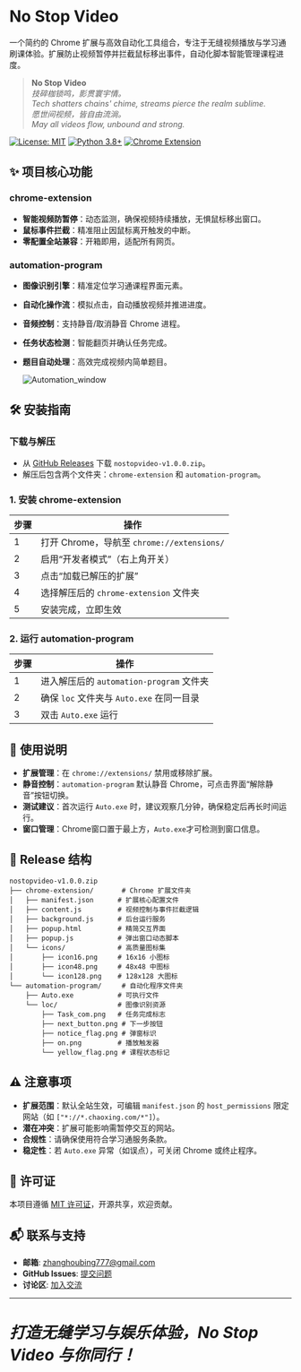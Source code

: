 # No Stop Video

一个简约的 Chrome 扩展与高效自动化工具组合，专注于无缝视频播放与学习通刷课体验。扩展防止视频暂停并拦截鼠标移出事件，自动化脚本智能管理课程进度。

> **No Stop Video**  
> *技碎枷锁鸣，影贯寰宇情。*  
> *Tech shatters chains' chime, streams pierce the realm sublime.*  
> *愿世间视频，皆自由流淌。*  
> *May all videos flow, unbound and strong.*

[![License: MIT](https://img.shields.io/badge/License-MIT-blue.svg)](https://opensource.org/licenses/MIT) [![Python 3.8+](https://img.shields.io/badge/Python-3.8+-green.svg)](https://www.python.org) [![Chrome Extension](https://img.shields.io/badge/Chrome-Extension-yellow.svg)](https://www.google.com/chrome)

## ✨ 项目核心功能
### chrome-extension
- **智能视频防暂停**：动态监测，确保视频持续播放，无惧鼠标移出窗口。
- **鼠标事件拦截**：精准阻止因鼠标离开触发的中断。
- **零配置全站兼容**：开箱即用，适配所有网页。

### automation-program
- **图像识别引擎**：精准定位学习通课程界面元素。
- **自动化操作流**：模拟点击，自动播放视频并推进进度。
- **音频控制**：支持静音/取消静音 Chrome 进程。
- **任务状态检测**：智能翻页并确认任务完成。
- **题目自动处理**：高效完成视频内简单题目。

  ![Automation_window](https://github.com/user-attachments/assets/d90b7935-84ff-4c82-a675-f791da6ebf5e)


## 🛠️ 安装指南
### 下载与解压
- 从 [GitHub Releases](https://github.com/BlairCode/NoStopVideo/releases/tag/v1.0.0) 下载 `nostopvideo-v1.0.0.zip`。
- 解压后包含两个文件夹：`chrome-extension` 和 `automation-program`。

### 1. 安装 chrome-extension
| 步骤 | 操作 |
|------|------|
| 1    | 打开 Chrome，导航至 `chrome://extensions/` |
| 2    | 启用“开发者模式”（右上角开关） |
| 3    | 点击“加载已解压的扩展” |
| 4    | 选择解压后的 `chrome-extension` 文件夹 |
| 5    | 安装完成，立即生效 |

### 2. 运行 automation-program
| 步骤 | 操作 |
|------|------|
| 1    | 进入解压后的 `automation-program` 文件夹 |
| 2    | 确保 `loc` 文件夹与 `Auto.exe` 在同一目录 |
| 3    | 双击 `Auto.exe` 运行 |

## 🔧 使用说明
- **扩展管理**：在 `chrome://extensions/` 禁用或移除扩展。
- **静音控制**：`automation-program` 默认静音 Chrome，可点击界面“解除静音”按钮切换。
- **测试建议**：首次运行 `Auto.exe` 时，建议观察几分钟，确保稳定后再长时间运行。
- **窗口管理**：Chrome窗口置于最上方，`Auto.exe`才可检测到窗口信息。

## 📂 Release 结构
```
nostopvideo-v1.0.0.zip
├── chrome-extension/       # Chrome 扩展文件夹
│   ├── manifest.json      # 扩展核心配置文件
│   ├── content.js         # 视频控制与事件拦截逻辑
│   ├── background.js      # 后台运行服务
│   ├── popup.html         # 精简交互界面
│   ├── popup.js           # 弹出窗口动态脚本
│   └── icons/             # 高质量图标集
│       ├── icon16.png     # 16x16 小图标
│       ├── icon48.png     # 48x48 中图标
│       └── icon128.png    # 128x128 大图标
└── automation-program/     # 自动化程序文件夹
    ├── Auto.exe           # 可执行文件
    └── loc/               # 图像识别资源
        ├── Task_com.png   # 任务完成标志
        ├── next_button.png # 下一步按钮
        ├── notice_flag.png # 弹窗标识
        ├── on.png         # 播放触发器
        └── yellow_flag.png # 课程状态标记
```

## ⚠️ 注意事项
- **扩展范围**：默认全站生效，可编辑 `manifest.json` 的 `host_permissions` 限定网站（如 `["*://*.chaoxing.com/*"]`）。
- **潜在冲突**：扩展可能影响需暂停交互的网站。
- **合规性**：请确保使用符合学习通服务条款。
- **稳定性**：若 `Auto.exe` 异常（如误点），可关闭 Chrome 或终止程序。

## 📜 许可证
本项目遵循 [MIT 许可证](https://opensource.org/licenses/MIT)，开源共享，欢迎贡献。

## 📬 联系与支持
- **邮箱**: [zhanghoubing777@gmail.com](mailto:zhanghoubing777@gmail.com)
- **GitHub Issues**: [提交问题](https://github.com/BlairCode/NoStopVideo/issues)
- **讨论区**: [加入交流](https://github.com/BlairCode/NoStopVideo/discussions)

---
# _打造无缝学习与娱乐体验，No Stop Video 与你同行！_
